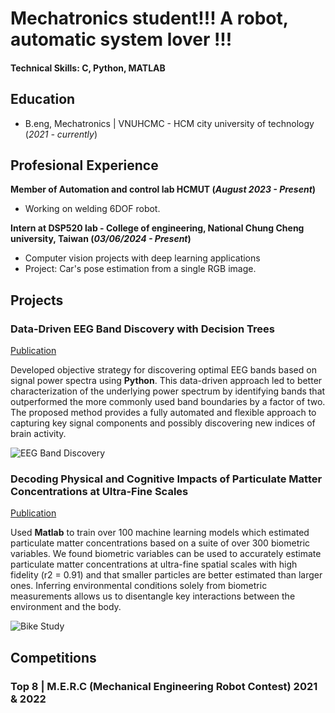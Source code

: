 # Mechatronics student!!! A robot, automatic system lover !!!

#### Technical Skills: C, Python, MATLAB

## Education
- B.eng, Mechatronics | VNUHCMC - HCM city university of technology (_2021 - currently_)								       		

## Profesional Experience
**Member of Automation and control lab HCMUT (_August 2023 - Present_)**
- Working on welding 6DOF robot.

**Intern at DSP520 lab - College of engineering, National Chung Cheng university, Taiwan (_03/06/2024 - Present_)**
- Computer vision projects with deep learning applications
- Project: Car's pose estimation from a single RGB image.

## Projects
### Data-Driven EEG Band Discovery with Decision Trees
[Publication](https://www.mdpi.com/1424-8220/22/8/3048)

Developed objective strategy for discovering optimal EEG bands based on signal power spectra using **Python**. This data-driven approach led to better characterization of the underlying power spectrum by identifying bands that outperformed the more commonly used band boundaries by a factor of two. The proposed method provides a fully automated and flexible approach to capturing key signal components and possibly discovering new indices of brain activity.

![EEG Band Discovery](/assets/img/eeg_band_discovery.jpeg)

### Decoding Physical and Cognitive Impacts of Particulate Matter Concentrations at Ultra-Fine Scales
[Publication](https://www.mdpi.com/1424-8220/22/11/4240)

Used **Matlab** to train over 100 machine learning models which estimated particulate matter concentrations based on a suite of over 300 biometric variables. We found biometric variables can be used to accurately estimate particulate matter concentrations at ultra-fine spatial scales with high fidelity (r2 = 0.91) and that smaller particles are better estimated than larger ones. Inferring environmental conditions solely from biometric measurements allows us to disentangle key interactions between the environment and the body.

![Bike Study](/assets/img/bike_study.jpeg)

## Competitions
### Top 8 | M.E.R.C (Mechanical Engineering Robot Contest) 2021 & 2022 


